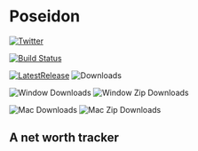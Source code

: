 # Poseidon

[![Twitter](https://img.shields.io/twitter/url/https/github.com/AnkurSheel/Poseidon.svg?style=social)](https://twitter.com/intent/tweet?text=Check%20out%20newt%20-%20A%20networth%20Tracker&url=https://github.com/AnkurSheel/Poseidon&hashtags=Newt,Networth)

[![Build Status](https://dev.azure.com/ankursheel/Newt/_apis/build/status/Newt-CI?branchName=dev&label=Build%20Status)](https://dev.azure.com/ankursheel/Newt/_build/latest?definitionId=6&branchName=dev)

[![LatestRelease](https://img.shields.io/github/release/AnkurSheel/Poseidon.svg?label=Latest%20release)](https://github.com/AnkurSheel/Poseidon/releases/latest)
![Downloads](https://img.shields.io/github/downloads/ankursheel/poseidon/latest/total.svg?label=Downloads%20of%20Latest%20Version)

![Window Downloads](https://img.shields.io/github/downloads/AnkurSheel/Newt/Newt-Setup.exe.svg?label=Window%20Downloads)
![Window Zip Downloads](https://img.shields.io/github/downloads/AnkurSheel/Newt/Newt-win.zip.svg?label=Window%20Downloads)

![Mac Downloads](https://img.shields.io/github/downloads/AnkurSheel/Newt/Newt-mac.dmg.svg?label=Mac%20Downloads)
![Mac Zip Downloads](https://img.shields.io/github/downloads/AnkurSheel/Newt/Newt-mac.zip.svg?label=Mac%20Downloads)

<!-- ![Linux Downloads](https://img.shields.io/github/downloads/AnkurSheel/Newt/Newt-linux.AppImage.svg?label=Linux%20Downloads) -->

## A net worth tracker

